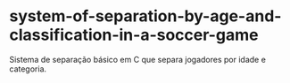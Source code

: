 # system-of-separation-by-age-and-classification-in-a-soccer-game
Sistema de separação básico em C que separa jogadores por idade e categoria.
